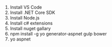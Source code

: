 1. Install VS Code
2. Install .NET Core SDK
3. Install Node.js
4. Install c# extensions
5. Install nuget gallary
6. npm install -g yo generator-aspnet gulp bower
7. yo aspnet
